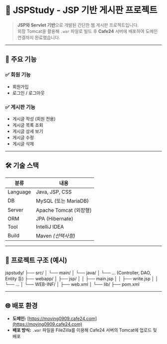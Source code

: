 # 📝 JSPStudy - JSP 기반 게시판 프로젝트

> **JSP와 Servlet 기반**으로 개발된 간단한 웹 게시판 프로젝트입니다.  
> 외장 Tomcat을 활용해 `.war` 파일로 빌드 후 **Cafe24** 서버에 배포하여 도메인 연결까지 완료했습니다.

---

## 📌 주요 기능

### ✅ 회원 기능
- 회원가입
- 로그인 / 로그아웃

### ✅ 게시판 기능
- 게시글 작성 (회원 전용)
- 게시글 목록 조회
- 게시글 상세 보기
- 게시글 수정
- 게시글 삭제

---

## 🛠 기술 스택

| 분류     | 내용                           |
|----------|--------------------------------|
| Language | Java, JSP, CSS                 |
| DB       | MySQL (또는 MariaDB)           |
| Server   | Apache Tomcat (외장형)         |
| ORM      | JPA (Hibernate)                |
| Tool     | IntelliJ IDEA                  |
| Build    | Maven *(선택사항)*             |

---

## 📂 프로젝트 구조 (예시)

jspstudy/
├── src/
│   └── main/
│       └── java/
│           └── … (Controller, DAO, Entity 등)
├── webapp/
│   ├── jsp/
│   │   ├── main.jsp
│   │   ├── write.jsp
│   │   └── …
│   └── WEB-INF/
│       ├── web.xml
│       └── lib/
├── pom.xml

---

## 🌐 배포 환경

- **도메인:** [https://moving0909.cafe24.com](https://moving0909.cafe24.com)
- **배포 방식:** `.war` 파일을 FileZilla를 이용해 Cafe24 서버의 Tomcat에 업로드 및 배포
